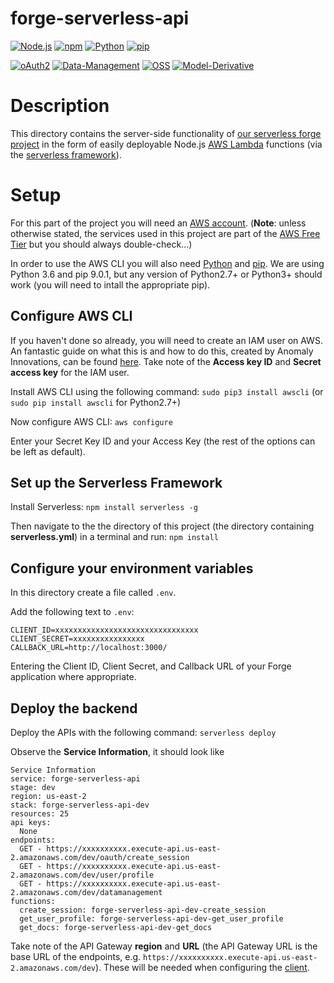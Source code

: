 
# forge-serverless-api

[![Node.js](https://img.shields.io/badge/Node.js-13.9.0-blue.svg)](https://nodejs.org/)
[![npm](https://img.shields.io/badge/npm-6.13.7-blue.svg)](https://www.npmjs.com/)
[![Python](https://img.shields.io/badge/Python-3.6-blue.svg)](https://www.python.org/)
[![pip](https://img.shields.io/badge/pip-9.0.1-blue.svg)](https://pip.pypa.io/en/stable/)

[![oAuth2](https://img.shields.io/badge/oAuth2-v1-green.svg)](http://developer.autodesk.com/)
[![Data-Management](https://img.shields.io/badge/Data%20Management-v1-green.svg)](http://developer.autodesk.com/)
[![OSS](https://img.shields.io/badge/OSS-v2-green.svg)](http://developer.autodesk.com/)
[![Model-Derivative](https://img.shields.io/badge/Model%20Derivative-v2-green.svg)](http://developer.autodesk.com/)

# Description

This directory contains the server-side functionality of [our serverless forge project](https://github.com/zdeager/forge-serverless) in the form of easily deployable Node.js [AWS Lambda](https://aws.amazon.com/lambda/) functions (via the [serverless framework]([https://serverless.com/])). 

# Setup
For this part of the project you will need an [AWS account](https://aws.amazon.com/). (**Note**: unless otherwise stated, the services used in this project are part of the [AWS Free Tier](https://aws.amazon.com/free/) but you should always double-check...)

In order to use the AWS CLI you will also need [Python](https://www.python.org/downloads/) and [pip](https://pip.pypa.io/en/stable/installing/). We are using Python 3.6 and pip 9.0.1, but any version of Python2.7+ or Python3+ should work (you will need to intall the appropriate pip).

## Configure AWS CLI
If you haven't done so already, you will need to create an IAM user on AWS. An fantastic guide on what this is and how to do this, created by Anomaly Innovations, can be found [here](https://serverless-stack.com/chapters/create-an-iam-user.html). Take note of the **Access key ID** and **Secret access key** for the IAM user.

Install AWS CLI using the following command:
`sudo pip3 install awscli` (or `sudo pip install awscli` for Python2.7+)

Now configure AWS CLI:
`aws configure`

Enter your Secret Key ID and your Access Key (the rest of the options can be left as default).

## Set up the Serverless Framework
Install Serverless:
`npm install serverless -g`

Then navigate to the the directory of this project (the directory containing **serverless.yml**) in a terminal and run:
`npm install`

## Configure your environment variables
In this directory create a file called `.env`.

Add the following text to `.env`:
```
CLIENT_ID=xxxxxxxxxxxxxxxxxxxxxxxxxxxxxxxx
CLIENT_SECRET=xxxxxxxxxxxxxxxx
CALLBACK_URL=http://localhost:3000/
```
Entering the Client ID, Client Secret, and Callback URL of your Forge application where appropriate.

## Deploy the backend
Deploy the APIs with the following command:
`serverless deploy`

Observe the **Service Information**, it should look like
```
Service Information
service: forge-serverless-api
stage: dev
region: us-east-2
stack: forge-serverless-api-dev
resources: 25
api keys:
  None
endpoints:
  GET - https://xxxxxxxxxx.execute-api.us-east-2.amazonaws.com/dev/oauth/create_session
  GET - https://xxxxxxxxxx.execute-api.us-east-2.amazonaws.com/dev/user/profile
  GET - https://xxxxxxxxxx.execute-api.us-east-2.amazonaws.com/dev/datamanagement
functions:
  create_session: forge-serverless-api-dev-create_session
  get_user_profile: forge-serverless-api-dev-get_user_profile
  get_docs: forge-serverless-api-dev-get_docs

```
Take note of the API Gateway **region** and **URL** (the API Gateway URL is the base URL of the endpoints, e.g. `https://xxxxxxxxxx.execute-api.us-east-2.amazonaws.com/dev`). These will be needed when configuring the [client](https://github.com/zdeager/forge-serverless/tree/master/forge-serverless-frontend).